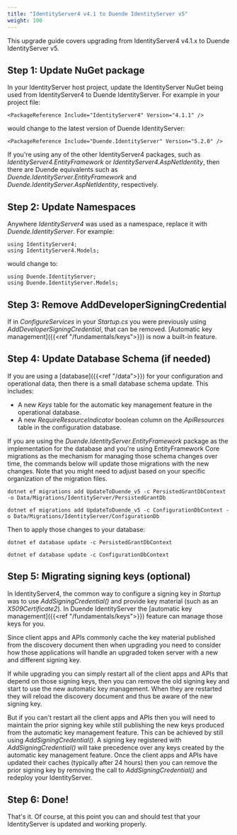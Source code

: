 ```yaml
---
title: "IdentityServer4 v4.1 to Duende IdentityServer v5"
weight: 100
---
```


This upgrade guide covers upgrading from IdentityServer4 v4.1.x to Duende IdentityServer v5.

## Step 1: Update NuGet package

In your IdentityServer host project, update the IdentityServer NuGet being used from IdentityServer4 to Duende IdentityServer. 
For example in your project file:

```
<PackageReference Include="IdentityServer4" Version="4.1.1" />
```

would change to the latest version of Duende IdentityServer:

```
<PackageReference Include="Duende.IdentityServer" Version="5.2.0" />
```

If you're using any of the other IdentityServer4 packages, such as *IdentityServer4.EntityFramework* or *IdentityServer4.AspNetIdentity*, then there are Duende equivalents such as *Duende.IdentityServer.EntityFramework* and *Duende.IdentityServer.AspNetIdentity*, respectively.

## Step 2: Update Namespaces

Anywhere *IdentityServer4* was used as a namespace, replace it with *Duende.IdentityServer*. For example:

```
using IdentityServer4;
using IdentityServer4.Models;
```

would change to:

```
using Duende.IdentityServer;
using Duende.IdentityServer.Models;
```

## Step 3: Remove AddDeveloperSigningCredential

If in *ConfigureServices* in your *Startup.cs* you were previously using *AddDeveloperSigningCredential*, that can be removed. 
[Automatic key management]({{<ref "/fundamentals/keys">}}) is now a built-in feature.

## Step 4: Update Database Schema (if needed)

If you are using a [database]({{<ref "/data">}}) for your configuration and operational data, then there is a small database schema update.
This includes:

* A new *Keys* table for the automatic key management feature in the operational database.
* A new *RequireResourceIndicator* boolean column on the *ApiResources* table in the configuration database.

If you are using the *Duende.IdentityServer.EntityFramework* package as the implementation for the database and you're using EntityFramework Core migrations as the mechanism for managing those schema changes over time, the commands below will update those migrations with the new changes.
Note that you might need to adjust based on your specific organization of the migration files.

```
dotnet ef migrations add UpdateToDuende_v5 -c PersistedGrantDbContext -o Data/Migrations/IdentityServer/PersistedGrantDb

dotnet ef migrations add UpdateToDuende_v5 -c ConfigurationDbContext -o Data/Migrations/IdentityServer/ConfigurationDb
```

Then to apply those changes to your database:

```
dotnet ef database update -c PersistedGrantDbContext

dotnet ef database update -c ConfigurationDbContext
```

## Step 5: Migrating signing keys (optional)

In IdentityServer4, the common way to configure a signing key in *Startup* was to use *AddSigningCredential()* and provide key material (such as an *X509Certificate2*).
In Duende IdentityServer the [automatic key management]({{<ref "/fundamentals/keys">}}) feature can manage those keys for you.

Since client apps and APIs commonly cache the key material published from the discovery document then when upgrading you need to consider how those applications will handle an upgraded token server with a new and different signing key.

If while upgrading you can simply restart all of the client apps and APIs that depend on those signing keys, then you can remove the old signing key and start to use the new automatic key management. 
When they are restarted they will reload the discovery document and thus be aware of the new signing key.

But if you can't restart all the client apps and APIs then you will need to maintain the prior signing key while still publishing the new keys produced from the automatic key management feature. 
This can be achieved by still using *AddSigningCredential()*.
A signing key registered with *AddSigningCredential()* will take precedence over any keys created by the automatic key management feature.
Once the client apps and APIs have updated their caches (typically after 24 hours) then you can remove the prior signing key by removing the call to *AddSigningCredential()* and redeploy your IdentityServer.

## Step 6: Done!

That's it. Of course, at this point you can and should test that your IdentityServer is updated and working properly.
